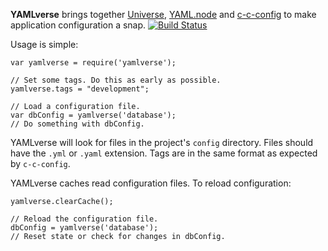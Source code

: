 **YAMLverse** brings together [Universe], [YAML.node] and [c-c-config] to make
application configuration a snap. [![Build Status](https://secure.travis-ci.org/AngryBytes/yamlverse.png)](http://travis-ci.org/AngryBytes/yamlverse)

Usage is simple:

    var yamlverse = require('yamlverse');

    // Set some tags. Do this as early as possible.
    yamlverse.tags = "development";

    // Load a configuration file.
    var dbConfig = yamlverse('database');
    // Do something with dbConfig.

YAMLverse will look for files in the project's `config` directory. Files should
have the `.yml` or `.yaml` extension. Tags are in the same format as expected
by `c-c-config`.

YAMLverse caches read configuration files. To reload configuration:

    yamlverse.clearCache();

    // Reload the configuration file.
    dbConfig = yamlverse('database');
    // Reset state or check for changes in dbConfig.

 [Universe]: http://github.com/AngryBytes/universe
 [YAML.node]: http://github.com/stephank/yaml.node
 [c-c-config]: http://github.com/AngryBytes/c-c-config
